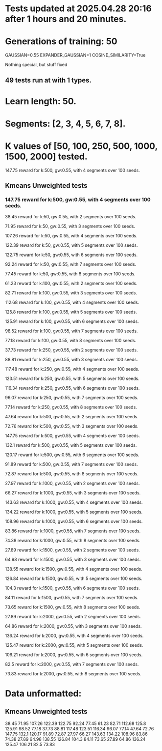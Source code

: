 # Tests updated at 2025.04.28 20:16 after 1 hours and 20 minutes.
# Generations of training: 50
GAUSSIAN=0.55
EXPANDER_GAUSSIAN=1
COSINE_SIMILARITY=True

Nothing special, but stuff fixed
## 49 tests run at with 1 types.
# Learn length: 50.
# Segments: [2, 3, 4, 5, 6, 7, 8].
# K values of [50, 100, 250, 500, 1000, 1500, 2000] tested.

147.75 reward for k:500, gw:0.55, with 4 segments over 100 seeds.


## Kmeans Unweighted tests
### 147.75 reward for k:500, gw:0.55, with 4 segments over 100 seeds.

38.45 reward for k:50, gw:0.55, with 2 segments over 100 seeds.

71.95 reward for k:50, gw:0.55, with 3 segments over 100 seeds.

107.26 reward for k:50, gw:0.55, with 4 segments over 100 seeds.

122.39 reward for k:50, gw:0.55, with 5 segments over 100 seeds.

122.75 reward for k:50, gw:0.55, with 6 segments over 100 seeds.

92.24 reward for k:50, gw:0.55, with 7 segments over 100 seeds.

77.45 reward for k:50, gw:0.55, with 8 segments over 100 seeds.

61.23 reward for k:100, gw:0.55, with 2 segments over 100 seeds.

82.71 reward for k:100, gw:0.55, with 3 segments over 100 seeds.

112.68 reward for k:100, gw:0.55, with 4 segments over 100 seeds.

125.8 reward for k:100, gw:0.55, with 5 segments over 100 seeds.

125.91 reward for k:100, gw:0.55, with 6 segments over 100 seeds.

98.52 reward for k:100, gw:0.55, with 7 segments over 100 seeds.

77.18 reward for k:100, gw:0.55, with 8 segments over 100 seeds.

37.73 reward for k:250, gw:0.55, with 2 segments over 100 seeds.

88.81 reward for k:250, gw:0.55, with 3 segments over 100 seeds.

117.48 reward for k:250, gw:0.55, with 4 segments over 100 seeds.

123.51 reward for k:250, gw:0.55, with 5 segments over 100 seeds.

116.34 reward for k:250, gw:0.55, with 6 segments over 100 seeds.

96.07 reward for k:250, gw:0.55, with 7 segments over 100 seeds.

77.14 reward for k:250, gw:0.55, with 8 segments over 100 seeds.

47.64 reward for k:500, gw:0.55, with 2 segments over 100 seeds.

72.76 reward for k:500, gw:0.55, with 3 segments over 100 seeds.

147.75 reward for k:500, gw:0.55, with 4 segments over 100 seeds.

132.1 reward for k:500, gw:0.55, with 5 segments over 100 seeds.

120.17 reward for k:500, gw:0.55, with 6 segments over 100 seeds.

91.89 reward for k:500, gw:0.55, with 7 segments over 100 seeds.

72.87 reward for k:500, gw:0.55, with 8 segments over 100 seeds.

27.97 reward for k:1000, gw:0.55, with 2 segments over 100 seeds.

66.27 reward for k:1000, gw:0.55, with 3 segments over 100 seeds.

143.63 reward for k:1000, gw:0.55, with 4 segments over 100 seeds.

134.22 reward for k:1000, gw:0.55, with 5 segments over 100 seeds.

108.96 reward for k:1000, gw:0.55, with 6 segments over 100 seeds.

83.86 reward for k:1000, gw:0.55, with 7 segments over 100 seeds.

74.38 reward for k:1000, gw:0.55, with 8 segments over 100 seeds.

27.89 reward for k:1500, gw:0.55, with 2 segments over 100 seeds.

64.98 reward for k:1500, gw:0.55, with 3 segments over 100 seeds.

138.55 reward for k:1500, gw:0.55, with 4 segments over 100 seeds.

126.84 reward for k:1500, gw:0.55, with 5 segments over 100 seeds.

104.3 reward for k:1500, gw:0.55, with 6 segments over 100 seeds.

84.11 reward for k:1500, gw:0.55, with 7 segments over 100 seeds.

73.65 reward for k:1500, gw:0.55, with 8 segments over 100 seeds.

27.89 reward for k:2000, gw:0.55, with 2 segments over 100 seeds.

64.86 reward for k:2000, gw:0.55, with 3 segments over 100 seeds.

136.24 reward for k:2000, gw:0.55, with 4 segments over 100 seeds.

125.47 reward for k:2000, gw:0.55, with 5 segments over 100 seeds.

106.21 reward for k:2000, gw:0.55, with 6 segments over 100 seeds.

82.5 reward for k:2000, gw:0.55, with 7 segments over 100 seeds.

73.83 reward for k:2000, gw:0.55, with 8 segments over 100 seeds.


# Data unformatted:



## Kmeans Unweighted tests
38.45
71.95
107.26
122.39
122.75
92.24
77.45
61.23
82.71
112.68
125.8
125.91
98.52
77.18
37.73
88.81
117.48
123.51
116.34
96.07
77.14
47.64
72.76
147.75
132.1
120.17
91.89
72.87
27.97
66.27
143.63
134.22
108.96
83.86
74.38
27.89
64.98
138.55
126.84
104.3
84.11
73.65
27.89
64.86
136.24
125.47
106.21
82.5
73.83
